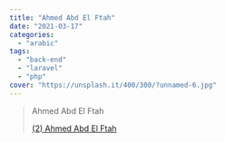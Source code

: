 ```yaml
---
title: "Ahmed Abd El Ftah"
date: "2021-03-17"
categories:
  - "arabic"
tags:
  - "back-end"
  - "laravel"
  - "php"
cover: "https://unsplash.it/400/300/?unnamed-6.jpg"
---
```


> Ahmed Abd El Ftah
>
> [(2) Ahmed Abd El Ftah ](https://www.youtube.com/channel/UCrlyl0lWSxJu-RS7g7V3H8Q/playlists)
